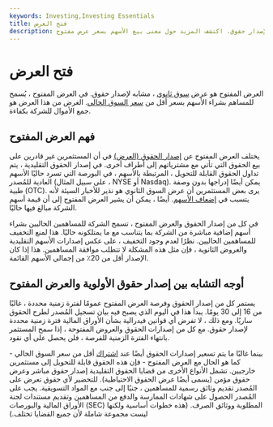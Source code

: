 ```yaml
---
keywords: Investing,Investing Essentials
title: فتح العرض
description: العرض المفتوح هو عرض سوق ثانوي ، مشابه لإصدار حقوق. اكتشف المزيد حول معنى بيع الأسهم بسعر عرض مفتوح.
---
```


# فتح العرض
العرض المفتوح هو عرض [سوق ثانوي](/secondarymarket) ، مشابه لإصدار حقوق. في العرض المفتوح ، يُسمح للمساهم بشراء الأسهم بسعر أقل من [سعر السوق الحالي](/market-price). الغرض من هذا العرض هو جمع الأموال للشركة بكفاءة.

## فهم العرض المفتوح

يختلف العرض المفتوح عن [إصدار الحقوق (العرض)](/rightsoffering) في أن المستثمرين غير قادرين على بيع الحقوق التي تأتي مع مشترياتهم إلى أطراف أخرى. في إصدار الحقوق التقليدية ، يتم تداول الحقوق القابلة للتحويل ، المرتبطة بالأسهم ، في البورصة التي تسرد حاليًا الأسهم العادية للمُصدر (على سبيل المثال ، NYSE أو Nasdaq). يمكن أيضًا إدراجها بدون وصفة طبية (OTC). يرى بعض المستثمرين أن عرض السوق الثانوي هو نذير للأخبار السيئة لأنه يتسبب في [إضعاف الأسهم](/dilution). أيضًا ، يمكن أن يشير العرض المفتوح إلى أن قيمة أسهم الشركة مبالغ فيها حاليًا.

في كل من إصدار الحقوق والعرض المفتوح ، تسمح الشركة للمساهمين الحاليين بشراء أسهم إضافية مباشرة من الشركة بما يتناسب مع ما يمتلكونه حاليًا. هذا لمنع التخفيف للمساهمين الحاليين. نظرًا لعدم وجود التخفيف ، على عكس إصدارات الأسهم التقليدية والعروض الثانوية ، فإن مثل هذه المشكلة لا تتطلب موافقة المساهمين. هذا إذا كان الإصدار أقل من 20٪ من إجمالي الأسهم القائمة.

## أوجه التشابه بين إصدار حقوق الأولوية والعرض المفتوح

يستمر كل من إصدار الحقوق وفرصة العرض المفتوح عمومًا لفترة زمنية محددة ، غالبًا من 16 إلى 30 يومًا. يبدأ هذا في اليوم الذي يصبح فيه بيان تسجيل المُصدر لطرح الحقوق ساريًا. ومع ذلك ، لا تفرض أي قوانين فيدرالية بشأن الأوراق المالية فترة زمنية محددة لإصدار حقوق. مع كل من إصدارات الحقوق والعروض المفتوحة ، إذا سمح المستثمر بانتهاء الفترة الزمنية للفرصة ، فلن يحصل على أي نقود.

بينما غالبًا ما يتم تسعير إصدارات الحقوق أيضًا عند [اشتراك](/subscription-price) أقل من سعر السوق الحالي - كما هو الحال مع العرض المفتوح - فإن هذه الحقوق قابلة للتحويل إلى مستثمرين خارجيين. تشمل الأنواع الأخرى من قضايا الحقوق التقليدية إصدار حقوق مباشر وعرض حقوق مؤمن (يسمى أيضًا عرض الحقوق الاحتياطية). للتحضير لأي حقوق تعرض على المُصدر تقديم وثائق رسمية للمساهمين ، جنبًا إلى جنب مع المواد التسويقية. يجب على المُصدر الحصول على شهادات الممارسة والدفع من المساهمين وتقديم مستندات لجنة الأوراق المالية والبورصات (SEC) المطلوبة ووثائق الصرف. (هذه خطوات أساسية ولكنها ليست مجموعة شاملة لأن جميع القضايا تختلف.)

